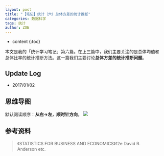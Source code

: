 ```yaml
---
layout: post
title: "【笔记】统计（六）总体方差的统计推断"
categories: 数据科学
tags: 统计
author: ZOE
---
```


* content
{:toc}

本文是我的「统计学习笔记」第六篇。在上三篇中，我们主要关注的是总体均值和总体比率的统计推断方法。这一篇我们主要讨论**总体方差的统计推断问题**。




## Update Log
- 2017/01/02

## 思维导图
默认阅读顺序：**从右→左，顺时针方向**。
![](https://raw.githubusercontent.com/woaielf/woaielf.github.io/master/_posts/Pic/1701/170102-1.png)


## 参考资料
> 《STATISTICS FOR BUSINESS AND ECONOMICS》12e David R. Anderson etc.

